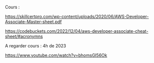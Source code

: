 Cours : 

https://skillcertpro.com/wp-content/uploads/2020/06/AWS-Developer-Associate-Master-sheet.pdf

https://codebuckets.com/2022/12/04/aws-developer-associate-cheat-sheet/#acronymns

A regarder cours : 4h de 2023

https://www.youtube.com/watch?v=bhomsGI56Ok
